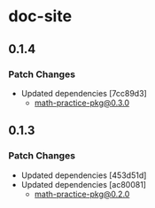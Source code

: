 # doc-site

## 0.1.4

### Patch Changes

- Updated dependencies [7cc89d3]
  - math-practice-pkg@0.3.0

## 0.1.3

### Patch Changes

- Updated dependencies [453d51d]
- Updated dependencies [ac80081]
  - math-practice-pkg@0.2.0
